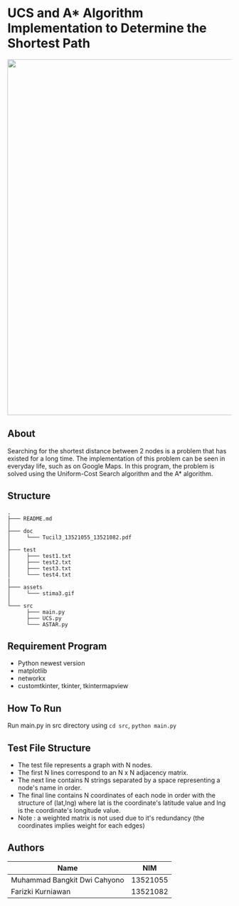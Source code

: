 # UCS and A* Algorithm Implementation to Determine the Shortest Path

<p align="center">
    <img src="https://github.com/bangkitdc/Tucil3_13521055_13521082/blob/main/assets/stima3.gif" width=800>
</p>

## About
Searching for the shortest distance between 2 nodes is a problem that has existed for a long time. The implementation of this problem can be seen in everyday life, such as on Google Maps. In this program, the problem is solved using the Uniform-Cost Search algorithm and the A* algorithm.

## Structure
```
.
├─── README.md
│     
├─── doc
│     └─── Tucil3_13521055_13521082.pdf
│
├─── test
│     ├─── test1.txt
│     ├─── test2.txt
│     ├─── test3.txt	
│     └─── test4.txt
|
├─── assets
│     └─── stima3.gif
│
└─── src
      ├─── main.py
      ├─── UCS.py
      └─── ASTAR.py
```

## Requirement Program
* Python newest version
* matplotlib
* networkx
* customtkinter, tkinter, tkintermapview

## How To Run
Run main.py in src directory using `cd src`, `python main.py`

## Test File Structure
* The test file represents a graph with N nodes. 
* The first N lines correspond to an N x N adjacency matrix. 
* The next line contains N strings separated by a space representing a node's name in order. 
* The final line contains N coordinates of each node in order with the structure of (lat,lng) where lat is the coordinate's latitude value and lng is the coordinate's longitude value.
* Note : a weighted matrix is not used due to it's redundancy (the coordinates implies weight for each edges)

## Authors
| Name                           | NIM      |
| ------------------------------ | -------- |
| Muhammad Bangkit Dwi Cahyono   | 13521055 |
| Farizki Kurniawan              | 13521082 |
